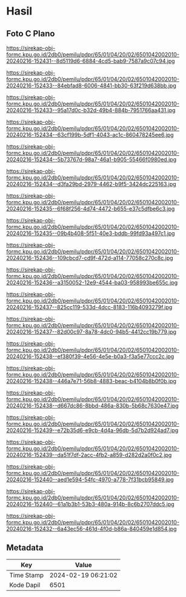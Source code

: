 # Hasil

## Foto C Plano

https://sirekap-obj-formc.kpu.go.id/2db0/pemilu/pdpr/65/01/04/20/02/6501042002010-20240216-152431--8d5119d6-6884-4cd5-bab9-7587a9c07c94.jpg

https://sirekap-obj-formc.kpu.go.id/2db0/pemilu/pdpr/65/01/04/20/02/6501042002010-20240216-152433--84ebfad8-6006-4841-bb30-63f219d638bb.jpg

https://sirekap-obj-formc.kpu.go.id/2db0/pemilu/pdpr/65/01/04/20/02/6501042002010-20240216-152433--95a17d0c-b32d-49b4-884b-7951766aa431.jpg

https://sirekap-obj-formc.kpu.go.id/2db0/pemilu/pdpr/65/01/04/20/02/6501042002010-20240216-152434--63cf199b-5df1-4043-ac1c-860478245ee6.jpg

https://sirekap-obj-formc.kpu.go.id/2db0/pemilu/pdpr/65/01/04/20/02/6501042002010-20240216-152434--5b73767d-98a7-46a1-b905-55466f0980ed.jpg

https://sirekap-obj-formc.kpu.go.id/2db0/pemilu/pdpr/65/01/04/20/02/6501042002010-20240216-152434--d3fa29bd-2979-4462-b9f5-3424dc225163.jpg

https://sirekap-obj-formc.kpu.go.id/2db0/pemilu/pdpr/65/01/04/20/02/6501042002010-20240216-152435--6f68f256-4d74-4472-b655-e37c5dfbe6c3.jpg

https://sirekap-obj-formc.kpu.go.id/2db0/pemilu/pdpr/65/01/04/20/02/6501042002010-20240216-152435--09b4b408-5f51-40e3-bddb-99fd93a497c1.jpg

https://sirekap-obj-formc.kpu.go.id/2db0/pemilu/pdpr/65/01/04/20/02/6501042002010-20240216-152436--109cbcd7-cd9f-472d-a114-77058c270c8c.jpg

https://sirekap-obj-formc.kpu.go.id/2db0/pemilu/pdpr/65/01/04/20/02/6501042002010-20240216-152436--a3150052-12e9-4544-ba03-958993be655c.jpg

https://sirekap-obj-formc.kpu.go.id/2db0/pemilu/pdpr/65/01/04/20/02/6501042002010-20240216-152437--825cc119-533d-4dcc-8183-116b4093279f.jpg

https://sirekap-obj-formc.kpu.go.id/2db0/pemilu/pdpr/65/01/04/20/02/6501042002010-20240216-152437--82d00c97-8a78-4dc0-94b5-4412cc19b779.jpg

https://sirekap-obj-formc.kpu.go.id/2db0/pemilu/pdpr/65/01/04/20/02/6501042002010-20240216-152438--ef380f39-4e56-4e5e-b0a3-f3a5e77ccc2c.jpg

https://sirekap-obj-formc.kpu.go.id/2db0/pemilu/pdpr/65/01/04/20/02/6501042002010-20240216-152438--446a7e71-56b8-4883-beac-b4104b8b0f0b.jpg

https://sirekap-obj-formc.kpu.go.id/2db0/pemilu/pdpr/65/01/04/20/02/6501042002010-20240216-152438--d667dc86-8bbd-486a-830b-5b68c7630e47.jpg

https://sirekap-obj-formc.kpu.go.id/2db0/pemilu/pdpr/65/01/04/20/02/6501042002010-20240216-152439--e72b35d6-e9cb-4d4a-96db-5d7b2d924ad7.jpg

https://sirekap-obj-formc.kpu.go.id/2db0/pemilu/pdpr/65/01/04/20/02/6501042002010-20240216-152439--da51f7df-2acc-4fb2-a859-d282d2a0f0c2.jpg

https://sirekap-obj-formc.kpu.go.id/2db0/pemilu/pdpr/65/01/04/20/02/6501042002010-20240216-152440--aed1e594-54fc-4970-a778-7f31bcb95849.jpg

https://sirekap-obj-formc.kpu.go.id/2db0/pemilu/pdpr/65/01/04/20/02/6501042002010-20240216-152440--61a1b3b1-53b3-480a-914b-8c6b2707ddc5.jpg

https://sirekap-obj-formc.kpu.go.id/2db0/pemilu/pdpr/65/01/04/20/02/6501042002010-20240216-152432--6a43ec56-461d-4f0d-b86a-840459e1d854.jpg


## Metadata

| Key        | Value               |
| ---------- | ------------------- |
| Time Stamp | 2024-02-19 06:21:02 |
| Kode Dapil | 6501                |



